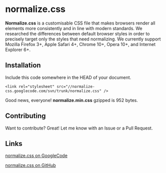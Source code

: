# normalize.css #

**Normalize.css** is a customisable CSS file that makes browsers render all elements more consistently and in line with modern standards. We researched the differences between default browser styles in order to precisely target only the styles that need normalizing.  We currently support Mozilla Firefox 3+, Apple Safari 4+, Chrome 10+, Opera 10+, and Internet Explorer 6+.

## Installation ##

Include this code somewhere in the HEAD of your document.

```
<link rel="stylesheet" src="//normalize-css.googlecode.com/svn/trunk/normalize.css" />
```

Good news, everyone! **normalize.min.css** gzipped is 952 bytes.

## Contributing ##

Want to contribute? Great! Let me know with an Issue or a Pull Request.

## Links ##

[normalize.css on GoogleCode](https://normalize-css.googlecode.com/)

[normalize.css on GitHub](https://github.com/jonathantneal/normalize.css)